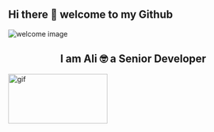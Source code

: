 ## Hi there 👋 welcome to my Github

<img align="center" src="https://github.com/alimagd/alimagd/assets/8508424/fab9157a-963d-47ae-b69a-3078101e39fb" alt="welcome image">

<div><h2 align="center"> I am Ali 🤓 a Senior Developer </h2><img align="center" width="200px" height="100px" src="https://github.com/alimagd/alimagd/assets/8508424/f990da84-a968-4c2b-b4f6-f1525ba13137" alt="gif"></div>






